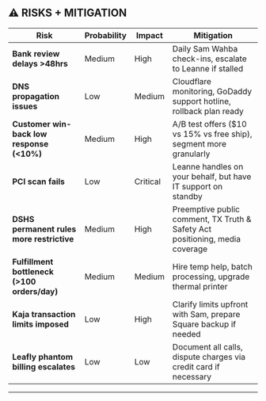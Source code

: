 ## ⚠️ RISKS + MITIGATION

| Risk | Probability | Impact | Mitigation |
|------|------------|--------|-----------|
| **Bank review delays >48hrs** | Medium | High | Daily Sam Wahba check-ins, escalate to Leanne if stalled |
| **DNS propagation issues** | Low | Medium | Cloudflare monitoring, GoDaddy support hotline, rollback plan ready |
| **Customer win-back low response (<10%)** | Medium | High | A/B test offers ($10 vs 15% vs free ship), segment more granularly |
| **PCI scan fails** | Low | Critical | Leanne handles on your behalf, but have IT support on standby |
| **DSHS permanent rules more restrictive** | Medium | High | Preemptive public comment, TX Truth & Safety Act positioning, media coverage |
| **Fulfillment bottleneck (>100 orders/day)** | Medium | Medium | Hire temp help, batch processing, upgrade thermal printer |
| **Kaja transaction limits imposed** | Low | High | Clarify limits upfront with Sam, prepare Square backup if needed |
| **Leafly phantom billing escalates** | Low | Low | Document all calls, dispute charges via credit card if necessary |

---
